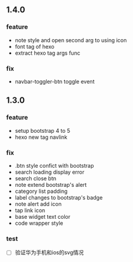 ## 1.4.0

### feature
- note style and open second arg to using icon
- font tag of hexo
- extract hexo tag args func

### fix
- navbar-toggler-btn toggle event

## 1.3.0

### feature
- setup bootstrap 4 to 5
- hexo new tag navlink

### fix
- .btn style confict with bootstrap
- search loading display error
- search close btn
- note extend bootstrap's alert
- category list padding
- label changes to bootstrap's badge
- note alert add icon
- tap link icon
- base widget text color
- code wrapper style

### test

- [ ] 验证华为手机和ios的svg情况